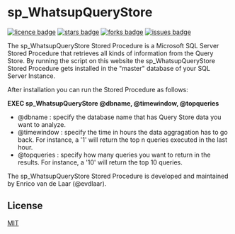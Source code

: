 # sp_WhatsupQueryStore
[![licence badge]][licence]
[![stars badge]][stars]
[![forks badge]][forks]
[![issues badge]][issues]

[licence badge]:https://img.shields.io/badge/license-MIT-blue.svg
[stars badge]:https://img.shields.io/github/stars/Evdlaar/sp_WhatsupQueryStore.svg
[forks badge]:https://img.shields.io/github/forks/Evdlaar/sp_WhatsupQueryStore.svg
[issues badge]:https://img.shields.io/github/issues/Evdlaar/sp_WhatsupQueryStore.svg

[licence]:https://github.com/Evdlaar/sp_WhatsupQueryStore/blob/master/LICENSE.md
[stars]:https://github.com/Evdlaar/sp_WhatsupQueryStore/stargazers
[forks]:https://github.com/Evdlaar/sp_WhatsupQueryStore/network
[issues]:https://github.com/Evdlaar/sp_WhatsupQueryStore/issues

The sp_WhatsupQueryStore Stored Procedure is a Microsoft SQL Server Stored Procedure that retrieves all kinds of information from the Query Store.
By running the script on this website the sp_WhatsupQueryStore Stored Procedure gets installed in the "master" database of your SQL Server Instance.

After installation you can run the Stored Procedure as follows:

**EXEC sp_WhatsupQueryStore @dbname, @timewindow, @topqueries**

- @dbname : specify the database name that has Query Store data you want to analyze.
- @timewindow : specify the time in hours the data aggragation has to go back. For instance, a '1' will return the top n queries executed in the last hour.
- @topqueries : specify how many queries you want to return in the results. For instance, a '10' will return the top 10 queries.

The sp_WhatsupQueryStore Stored Procedure is developed and maintained by Enrico van de Laar (@evdlaar).


## License
[MIT](/LICENSE.md)